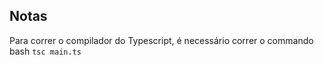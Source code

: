## Notas

Para correr o compilador do Typescript, é necessário correr o commando bash
`tsc main.ts`

